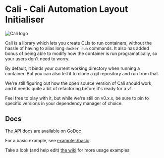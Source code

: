 # Cali - Cali Automation Layout Initialiser

![Cali logo](docs/cali.png)

Cali is a library which lets you create CLIs to run containers, without the hassle of having to alias long `docker run` commands.
It also has added bonus of being able to modify how the container is run programatically, so your users don't need to worry.

By default, it binds your current working directory when running a container. But you can also tell it to clone a git repository and run from that.

We're still figuring out how the open source version of Cali should work, and it needs quite a bit of refactoring before it's ready for a v1.

Feel free to play with it, but while we're still on v0.x.x, be sure to pin to specific versions in your dependency manager of choice.

## Docs

The API [docs](https://godoc.org/github.com/skybet/cali) are available on GoDoc

For a basic example, see [examples/basic](https://github.com/skybet/cali/blob/master/examples/basic)

Take a look (and help edit) [the wiki](https://github.com/skybet/cali/wiki) for more usage examples
